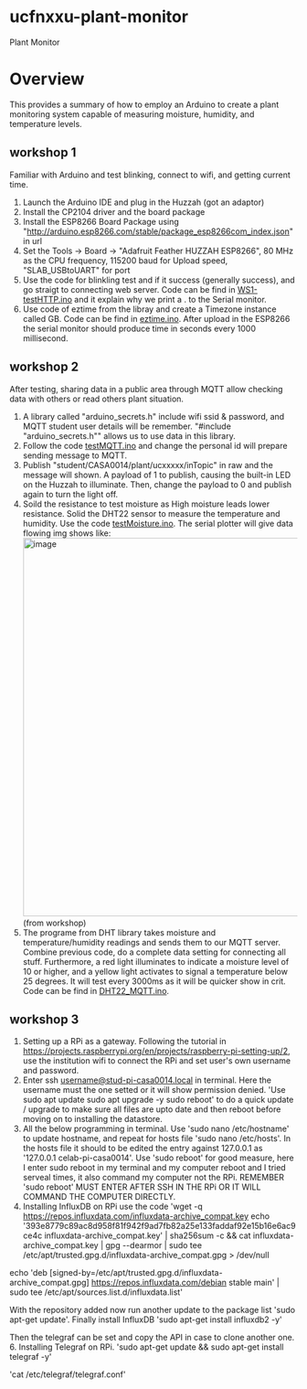 # ucfnxxu-plant-monitor
Plant Monitor

# Overview

This provides a summary of how to employ an Arduino to create a plant monitoring system capable of measuring moisture, humidity, and temperature levels.

## workshop 1
Familiar with Arduino and test blinking, connect to wifi, and getting current time.
1. Launch the Arduino IDE and plug in the Huzzah (got an adaptor)
2. Install the CP2104 driver and the board package
3. Install the ESP8266 Board Package using "http://arduino.esp8266.com/stable/package_esp8266com_index.json" in url
4. Set the Tools -> Board -> "Adafruit Feather HUZZAH ESP8266", 80 MHz as the CPU frequency, 115200 baud for Upload speed, "SLAB_USBtoUART" for port
5. Use the code for blinkling test and if it success (generally success), and go straigt to connecting web server. Code can be find in [WS1-testHTTP.ino](/WS1-testHTTP.ino/) and it explain why we print a . to the Serial monitor.
6. Use code of eztime from the libray and create a Timezone instance called GB. Code can be find in [eztime.ino](/eztime.ino/). After upload in the ESP8266 the serial monitor should produce time in seconds every 1000 millisecond.

## workshop 2
After testing, sharing data in a public area through MQTT allow checking data with others or read others plant situation.
1. A library called "arduino_secrets.h" include wifi ssid & password, and MQTT student user details will be remember. "#include "arduino_secrets.h"" allows us to use data in this library.
2. Follow the code [testMQTT.ino](/testMQTT.ino/) and change the personal id will prepare sending message to MQTT.
3. Publish "student/CASA0014/plant/ucxxxxx/inTopic" in raw and the message will shown. A payload of 1 to publish, causing the built-in LED on the Huzzah to illuminate. Then, change the payload to 0 and publish again to turn the light off.
4. Soild the resistance to test moisture as High moisture leads lower resistance. Solid the DHT22 sensor to measure the temperature and humidity. Use the code [testMoisture.ino](/testMoisture.ino/). The serial plotter will give data flowing img shows like:<img width="662" alt="image" src="https://github.com/xxu121/ucfnxxu-plant-monitor/assets/146341729/ce576df6-788b-4667-8c5f-272127ca558a"> (from workshop)
5. The programe from DHT library takes moisture and temperature/humidity readings and sends them to our MQTT server. Combine previous code, do a complete data setting for connecting all stuff. Furthermore, a red light illuminates to indicate a moisture level of 10 or higher, and a yellow light activates to signal a temperature below 25 degrees. It will test every 3000ms as it will be quicker show in crit. Code can be find in [DHT22_MQTT.ino](/DHT22_MQTT.ino/).

## workshop 3
1. Setting up a RPi as a gateway. Following the tutorial in https://projects.raspberrypi.org/en/projects/raspberry-pi-setting-up/2, use the institution wifi to connect the RPi and set user's own username and password.
2. Enter ssh username@stud-pi-casa0014.local in terminal. Here the username must the one setted or it will show permission denied.
'Use sudo apt update
sudo apt upgrade -y
sudo reboot' to do a quick update / upgrade to make sure all files are upto date and then reboot before moving on to installing the datastore.
4. All the below programming in terminal. Use 'sudo nano /etc/hostname' to update hostname, and repeat for hosts file 'sudo nano /etc/hosts'. In the hosts file it should to be edited the entry against 127.0.0.1 as '127.0.0.1 celab-pi-casa0014'. Use 'sudo reboot' for good measure, here I enter sudo reboot in my terminal and my computer reboot and I tried serveal times, it also command my computer not the RPi. REMEMBER 'sudo reboot' MUST ENTER AFTER SSH IN THE RPi OR IT WILL COMMAND THE COMPUTER DIRECTLY.
5. Installing InfluxDB on RPi use the code
   'wget -q https://repos.influxdata.com/influxdata-archive_compat.key
echo '393e8779c89ac8d958f81f942f9ad7fb82a25e133faddaf92e15b16e6ac9ce4c influxdata-archive_compat.key' | sha256sum -c && cat influxdata-archive_compat.key | gpg --dearmor | sudo tee /etc/apt/trusted.gpg.d/influxdata-archive_compat.gpg > /dev/null

echo 'deb [signed-by=/etc/apt/trusted.gpg.d/influxdata-archive_compat.gpg] https://repos.influxdata.com/debian stable main' | sudo tee /etc/apt/sources.list.d/influxdata.list'

With the repository added now run another update to the package list 'sudo apt-get update'. Finally install InfluxDB 'sudo apt-get install influxdb2 -y'

Then the telegraf can be set and copy the API in case to clone another one.
6. Installing Telegraf on RPi.
'sudo apt-get update && sudo apt-get install telegraf -y'

'cat /etc/telegraf/telegraf.conf'

